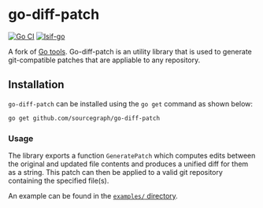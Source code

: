 # go-diff-patch 

[![Go CI](https://github.com/sourcegraph/go-diff-patch/actions/workflows/go-ci.yml/badge.svg)](https://github.com/sourcegraph/go-diff-patch/actions/workflows/go-ci.yml)
[![lsif-go](https://github.com/sourcegraph/go-diff-patch/actions/workflows/lsif-go.yml/badge.svg)](https://github.com/sourcegraph/go-diff-patch/actions/workflows/lsif-go.yml)

A fork of [Go tools](https://golang.org/x/tools). Go-diff-patch is an utility library that is used to generate git-compatible patches that are appliable to any repository.

## Installation

`go-diff-patch` can be installed using the `go get` command as shown below:

```sh
go get github.com/sourcegraph/go-diff-patch
```

### Usage

The library exports a function `GeneratePatch` which computes edits between the original and updated file contents and produces a unified diff for them as a string. This patch can then be applied to a valid git repository containing the specified file(s).

An example can be found in the [`examples/` directory](https://sourcegraph.com/github.com/sourcegraph/go-diff-patch/-/blob/examples/example.go?L1%3A1-20%3A1=).
